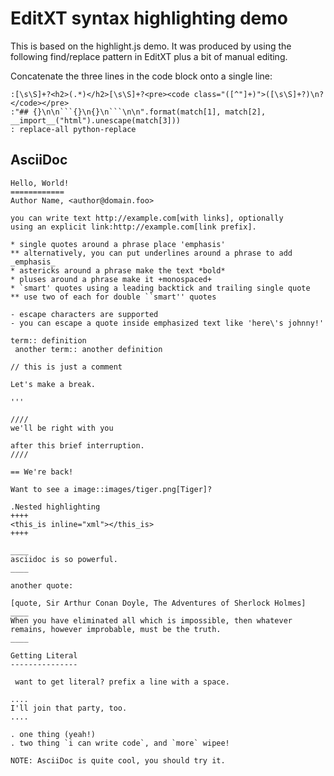 # EditXT syntax highlighting demo

This is based on the highlight.js demo. It was produced by using the following
find/replace pattern in EditXT plus a bit of manual editing.

Concatenate the three lines in the code block onto a single line:

```regular-expression
:[\s\S]+?<h2>(.*)</h2>[\s\S]+?<pre><code class="([^"]+)">([\s\S]+?)\n?</code></pre>
:"## {}\n\n```{}\n{}\n```\n\n".format(match[1], match[2], __import__("html").unescape(match[3]))
: replace-all python-replace
```


## AsciiDoc

```asciidoc
Hello, World!
============
Author Name, <author@domain.foo>

you can write text http://example.com[with links], optionally
using an explicit link:http://example.com[link prefix].

* single quotes around a phrase place 'emphasis'
** alternatively, you can put underlines around a phrase to add _emphasis_
* astericks around a phrase make the text *bold*
* pluses around a phrase make it +monospaced+
* `smart' quotes using a leading backtick and trailing single quote
** use two of each for double ``smart'' quotes

- escape characters are supported
- you can escape a quote inside emphasized text like 'here\'s johnny!'

term:: definition
 another term:: another definition

// this is just a comment

Let's make a break.

'''

////
we'll be right with you

after this brief interruption.
////

== We're back!

Want to see a image::images/tiger.png[Tiger]?

.Nested highlighting
++++
<this_is inline="xml"></this_is>
++++

____
asciidoc is so powerful.
____

another quote:

[quote, Sir Arthur Conan Doyle, The Adventures of Sherlock Holmes]
____
When you have eliminated all which is impossible, then whatever remains, however improbable, must be the truth.
____

Getting Literal
---------------

 want to get literal? prefix a line with a space.

....
I'll join that party, too.
....

. one thing (yeah!)
. two thing `i can write code`, and `more` wipee!

NOTE: AsciiDoc is quite cool, you should try it.
```
